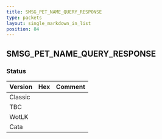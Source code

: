 ```yaml
---
title: SMSG_PET_NAME_QUERY_RESPONSE
type: packets
layout: single_markdown_in_list
position: 84
---
```


## SMSG_PET_NAME_QUERY_RESPONSE

### Status

Version | Hex | Comment
---------- | ---------- | ---------- 
Classic |  |  
TBC |  |  
WotLK |  |  
Cata |  |  
